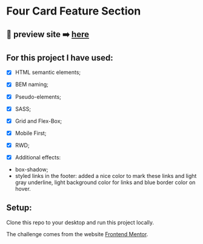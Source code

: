 # Four Card Feature Section

## 🎥 preview site :arrow_right: [here](https://szymonrojek.github.io/four-card-section/)

## **For this project I have used:**
* [x] HTML semantic elements;
* [x] BEM naming;
* [x] Pseudo-elements;
* [x] SASS;
* [x] Grid and Flex-Box;
* [x] Mobile First;
* [x] RWD;

* [x] Additional effects: 
- box-shadow;
- styled links in the footer: added a nice color to mark these links and light gray underline, light background color for links and blue border color on hover.

## Setup:
Clone this repo to your desktop and run this project locally.


The challenge comes from the website [Frontend Mentor](https://www.frontendmentor.io).